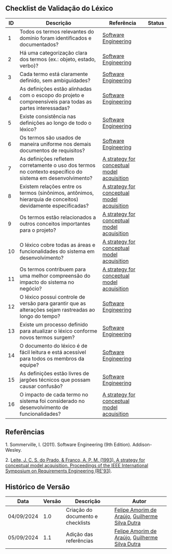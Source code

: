 ## Checklist de Validação do Léxico

| ID | Descrição | Referência | Status |
|-----|----------|------------|--------|
| 1   | Todos os termos relevantes do domínio foram identificados e documentados?                              | [Software Engineering](#software-engineering) |        |
| 2   | Há uma categorização clara dos termos (ex.: objeto, estado, verbo)?                                     | [Software Engineering](#software-engineering) |        |
| 3   | Cada termo está claramente definido, sem ambiguidades?                                                 | [Software Engineering](#software-engineering) |        |
| 4   | As definições estão alinhadas com o escopo do projeto e compreensíveis para todas as partes interessadas?| [Software Engineering](#software-engineering) |        |
| 5   | Existe consistência nas definições ao longo de todo o léxico?                                           | [Software Engineering](#software-engineering) |        |
| 6   | Os termos são usados de maneira uniforme nos demais documentos de requisitos?                          | [Software Engineering](#software-engineering) |        |
| 7   | As definições refletem corretamente o uso dos termos no contexto específico do sistema em desenvolvimento?| [A strategy for conceptual model acquisition](#requirements-engineering) |        |
| 8   | Existem relações entre os termos (sinônimos, antônimos, hierarquia de conceitos) devidamente especificadas?| [A strategy for conceptual model acquisition](#requirements-engineering) |        |
| 9   | Os termos estão relacionados a outros conceitos importantes para o projeto?                            | [A strategy for conceptual model acquisition](#requirements-engineering) |        |
| 10  | O léxico cobre todas as áreas e funcionalidades do sistema em desenvolvimento?                         | [A strategy for conceptual model acquisition](#requirements-engineering) |        |
| 11  | Os termos contribuem para uma melhor compreensão do impacto do sistema no negócio?                      | [A strategy for conceptual model acquisition](#requirements-engineering) |        |
| 12  | O léxico possui controle de versão para garantir que as alterações sejam rastreadas ao longo do tempo?  | [Software Engineering](#software-engineering) |        |
| 13  | Existe um processo definido para atualizar o léxico conforme novos termos surgem?                      | [Software Engineering](#software-engineering) |        |
| 14  | O documento do léxico é de fácil leitura e está acessível para todos os membros da equipe?              | [Software Engineering](#software-engineering) |        |
| 15  | As definições estão livres de jargões técnicos que possam causar confusão?                              | [Software Engineering](#software-engineering) |        |
| 16  | O impacto de cada termo no sistema foi considerado no desenvolvimento de funcionalidades?               | [A strategy for conceptual model acquisition](#requirements-engineering) |        |

## Referências

<a id="software-engineering">1.</a> Sommerville, I. (2011). Software Engineering (9th Edition). Addison-Wesley.

<a id="requirements-engineering">2.</a> [Leite, J. C. S. do Prado, & Franco, A. P. M. (1993). A strategy for conceptual model acquisition. Proceedings of the IEEE International Symposium on Requirements Engineering (RE'93)](https://ieeexplore.ieee.org/document/324853).

## Histórico de Versão

<center>

| Data | Versão | Descrição | Autor |
| ---- | ------ | --------- | ----- |
| 04/09/2024 | 1.0 | Criação do documento e checklists | [Felipe Amorim de Araújo](https://github.com/lipeaaraujo), [Guilherme Silva Dutra](https://github.com/GuiDutra21) |
| 05/09/2024 | 1.1 | Adição das referências | [Felipe Amorim de Araújo](https://github.com/lipeaaraujo), [Guilherme Silva Dutra](https://github.com/GuiDutra21) |

</center>
